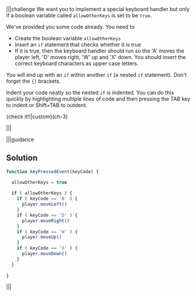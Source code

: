 |||challenge
We want you to implement a special keyboard handler but only if a boolean variable called `allowOtherKeys` is set to be `true`.

We've provided you some code already. You need to 

- Create the boolean variable `allowOtherKeys`
- Insert an `if` statement that checks whether it is true
- If it is true, then the keyboard handler should run so the 'A' moves the player left, 'D' moves right, 'W' up and 'X' down. You should insert the correct keyboard characters as upper case letters.

You will end up with an `if` within another `if` (a nested `if` statement). Don't forget the `{}` brackets.

Indent your code neatly so the nested `if` is indented. You can do this quickly by highlighting multiple lines of code and then pressing the TAB key to indent or Shift+TAB to outdent.

{check it!!|custom}(ch-3)

|||


|||guidance
## Solution
```javascript
function keyPressedEvent(keyCode) {

  allowOtherKeys = true
  
  if ( allowOtherKeys ) {
    if ( keyCode == 'A' ) {
      player.moveLeft()
    } 
    if ( keyCode == 'D' ) {
      player.moveRight()
    } 
    if ( keyCode == 'W' ) {
      player.moveUp()
    } 
    if ( keyCode == 'X' ) {
      player.moveDown()
    } 
  }
   
}
```
|||